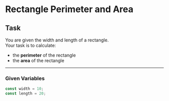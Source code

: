 # Rectangle Perimeter and Area

## Task

You are given the width and length of a rectangle.  
Your task is to calculate:

- the **perimeter** of the rectangle
- the **area** of the rectangle

---

### Given Variables

```js
const width = 10;
const length = 20;
```
